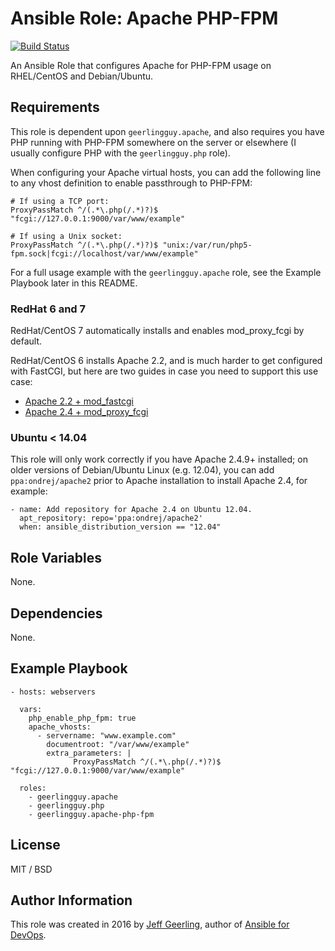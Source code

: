 # Ansible Role: Apache PHP-FPM

[![Build Status](https://travis-ci.org/buluma/ansible-role-apache-php-fpm.svg?branch=master)](https://travis-ci.org/buluma/ansible-role-apache-php-fpm)

An Ansible Role that configures Apache for PHP-FPM usage on RHEL/CentOS and Debian/Ubuntu.

## Requirements

This role is dependent upon `geerlingguy.apache`, and also requires you have PHP running with PHP-FPM somewhere on the server or elsewhere (I usually configure PHP with the `geerlingguy.php` role).

When configuring your Apache virtual hosts, you can add the following line to any vhost definition to enable passthrough to PHP-FPM:

    # If using a TCP port:
    ProxyPassMatch ^/(.*\.php(/.*)?)$ "fcgi://127.0.0.1:9000/var/www/example"
    
    # If using a Unix socket:
    ProxyPassMatch ^/(.*\.php(/.*)?)$ "unix:/var/run/php5-fpm.sock|fcgi://localhost/var/www/example"

For a full usage example with the `geerlingguy.apache` role, see the Example Playbook later in this README.

### RedHat 6 and 7

RedHat/CentOS 7 automatically installs and enables mod_proxy_fcgi by default.

RedHat/CentOS 6 installs Apache 2.2, and is much harder to get configured with FastCGI, but here are two guides in case you need to support this use case:

  - [Apache 2.2 + mod_fastcgi](http://stackoverflow.com/a/21409702/100134)
  - [Apache 2.4 + mod_proxy_fcgi](http://unix.stackexchange.com/a/138903/16194)

### Ubuntu < 14.04

This role will only work correctly if you have Apache 2.4.9+ installed; on older versions of Debian/Ubuntu Linux (e.g. 12.04), you can add `ppa:ondrej/apache2` prior to Apache installation to install Apache 2.4, for example:

    - name: Add repository for Apache 2.4 on Ubuntu 12.04.
      apt_repository: repo='ppa:ondrej/apache2'
      when: ansible_distribution_version == "12.04"

## Role Variables

None.

## Dependencies

None.

## Example Playbook

    - hosts: webservers
    
      vars:
        php_enable_php_fpm: true
        apache_vhosts:
          - servername: "www.example.com"
            documentroot: "/var/www/example"
            extra_parameters: |
                  ProxyPassMatch ^/(.*\.php(/.*)?)$ "fcgi://127.0.0.1:9000/var/www/example"
    
      roles:
        - geerlingguy.apache
        - geerlingguy.php
        - geerlingguy.apache-php-fpm

## License

MIT / BSD

## Author Information

This role was created in 2016 by [Jeff Geerling](https://www.jeffgeerling.com/), author of [Ansible for DevOps](http://www.ansiblefordevops.com/).
